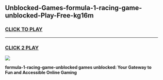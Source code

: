 
## Unblocked-Games-formula-1-racing-game-unblocked-Play-Free-kg16m
<h3>
<a href="https://premium76.site?title=formula-1-racing-game-unblocked&ref=23A">CLICK TO PLAY</a></h3>
<hr>

<h3>
<a href="https://premium76.site?title=formula-1-racing-game-unblocked&ref=23A">CLICK 2 PLAY</a>
  
</h3>

<a href="https://premium76.site?title=formula-1-racing-game-unblocked&ref=23A"><img src="https://clearcache.store/games.png"></a>


**formula-1-racing-game-unblocked games unblocked: Your Gateway to Fun and Accessible Online Gaming**
